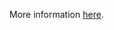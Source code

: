 More information [here](https://docs.prismacloud.io/en/enterprise-edition/policy-reference/aws-policies/aws-general-policies/ensure-that-cloudwatch-log-group-is-encrypted-by-kms).
